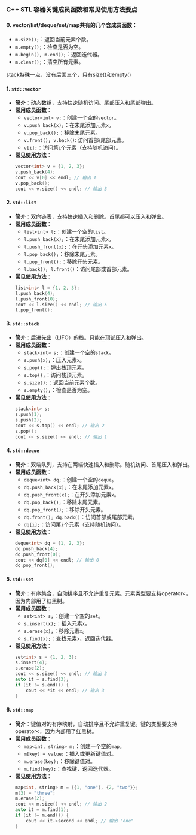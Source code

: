 ### C++ STL 容器关键成员函数和常见使用方法要点

#### 0. vector/list/deque/set/map共有的几个含成员函数：

- `m.size();`：返回当前元素个数。
- `m.empty();`：检查是否为空。
- `m.begin(), m.end();`：返回迭代器。 
- `m.clear();`：清空所有元素。

stack特殊一点，没有后面三个，只有size()和empty()



#### 1. `std::vector`
- **简介**：动态数组，支持快速随机访问。尾部压入和尾部弹出。
- **常用成员函数**：
  - `vector<int> v;`：创建一个空的`vector`。
  - `v.push_back(x);`：在末尾添加元素`x`。
  - `v.pop_back();`：移除末尾元素。
  - `v.front(); v.back()`: 访问首部/尾部元素。
  - `v[i];`：访问第`i`个元素（支持随机访问）。
- **常见使用方法**：
  ```cpp
  vector<int> v = {1, 2, 3};
  v.push_back(4);
  cout << v[0] << endl; // 输出 1
  v.pop_back();
  cout << v.size() << endl; // 输出 3
  ```

#### 2. `std::list`
- **简介**：双向链表，支持快速插入和删除。首尾都可以压入和弹出。
- **常用成员函数**：
  - `list<int> l;`：创建一个空的`list`。
  - `l.push_back(x);`：在末尾添加元素`x`。
  - `l.push_front(x);`：在开头添加元素`x`。
  - `l.pop_back();`：移除末尾元素。
  - `l.pop_front();`：移除开头元素。
  - `l.back(); l.front()`：访问尾部或首部元素。
- **常见使用方法**：
  ```cpp
  list<int> l = {1, 2, 3};
  l.push_back(4);
  l.push_front(0);
  cout << l.size() << endl; // 输出 5
  l.pop_front();
  ```

#### 3. `std::stack`
- **简介**：后进先出（LIFO）的栈。只能在顶部压入和弹出。
- **常用成员函数**：
  - `stack<int> s;`：创建一个空的`stack`。
  - `s.push(x);`：压入元素`x`。
  - `s.pop();`：弹出栈顶元素。
  - `s.top();`：访问栈顶元素。
  - `s.size();`：返回当前元素个数。
  - `s.empty();`：检查是否为空。
- **常见使用方法**：
  ```cpp
  stack<int> s;
  s.push(1);
  s.push(2);
  cout << s.top() << endl; // 输出 2
  s.pop();
  cout << s.size() << endl; // 输出 1
  ```

#### 4. `std::deque`
- **简介**：双端队列，支持在两端快速插入和删除。随机访问、首尾压入和弹出。
- **常用成员函数**：
  - `deque<int> dq;`：创建一个空的`deque`。
  - `dq.push_back(x);`：在末尾添加元素`x`。
  - `dq.push_front(x);`：在开头添加元素`x`。
  - `dq.pop_back();`：移除末尾元素。
  - `dq.pop_front();`：移除开头元素。
  - `dq.front(); dq.back()`：访问首部或尾部元素。
  - `dq[i];`：访问第`i`个元素（支持随机访问）。
- **常见使用方法**：
  ```cpp
  deque<int> dq = {1, 2, 3};
  dq.push_back(4);
  dq.push_front(0);
  cout << dq[0] << endl; // 输出 0
  dq.pop_front();
  ```

#### 5. `std::set`
- **简介**：有序集合，自动排序且不允许重复元素。元素类型要支持operator<，因为内部用了红黑树。
- **常用成员函数**：
  - `set<int> s;`：创建一个空的`set`。
  - `s.insert(x);`：插入元素`x`。
  - `s.erase(x);`：移除元素`x`。
  - `s.find(x);`：查找元素`x`，返回迭代器。
- **常见使用方法**：
  ```cpp
  set<int> s = {1, 2, 3};
  s.insert(4);
  s.erase(2);
  cout << s.size() << endl; // 输出 3
  auto it = s.find(3);
  if (it != s.end()) {
      cout << *it << endl; // 输出 3
  }
  ```

#### 6. `std::map`
- **简介**：键值对的有序映射，自动排序且不允许重复键。键的类型要支持operator<，因为内部用了红黑树。
- **常用成员函数**：
  - `map<int, string> m;`：创建一个空的`map`。
  - `m[key] = value;`：插入或更新键值对。
  - `m.erase(key);`：移除键值对。
  - `m.find(key);`：查找键，返回迭代器。
- **常见使用方法**：
  ```cpp
  map<int, string> m = {{1, "one"}, {2, "two"}};
  m[3] = "three";
  m.erase(2);
  cout << m.size() << endl; // 输出 2
  auto it = m.find(1);
  if (it != m.end()) {
      cout << it->second << endl; // 输出 "one"
  }
  ```

